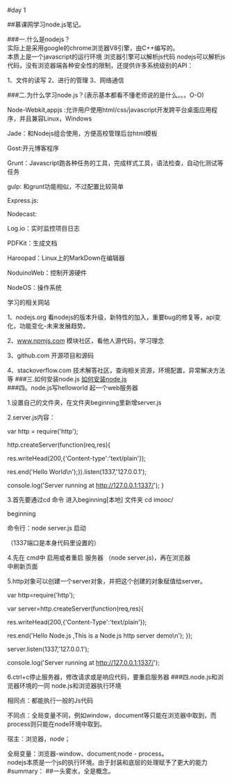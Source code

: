 #day 1

##慕课网学习node.js笔记。  

###一.什么是nodejs？  
实际上是采用google的chrome浏览器V8引擎，由C++编写的。  
本质上是一个javascript的运行环境
浏览器引擎可以解析js代码
nodejs可以解析js代码，没有浏览器端各种安全性的限制，还提供许多系统级别的API：
  
1、文件的读写
2、进行的管理
3、网络通信

###二.为什么学习node.js？(表示基本都看不懂老师说的是什么。。。O-O)
  
  
Node-Webkit,appjs :允许用户使用html/css/javascript开发跨平台桌面应用程序，并且兼容Linux，Windows
  
Jade：和Nodejs组合使用，方便高校管理后台html模板
  
Gost:开元博客程序
  
Grunt：Javascript跑各种任务的工具，完成样式工具，语法检查，自动化测试等任务
  
gulp: 和grunt功能相似，不过配置比较简单
  
Express.js:
  
Nodecast:
  
Log.io：实时监控项目日志
  
PDFKit：生成文档
  
Haroopad：Linux上的MarkDown在编辑器
  
NoduinoWeb：控制开源硬件
  
NodeOS：操作系统

  
学习的相关网站
  
1、nodejs.org 看nodejs的版本升级，新特性的加入，重要bug的修复等，api变化，功能变化-未来发展趋势。
  
2、www.npmjs.com 模块社区，看他人源代码，学习理念
  
3、github.com 开源项目和源码
  
4、stackoverflow.com 技术解答社区，查询相关资源，环境配置，异常解决方法等
###三.如何安装node.js
[如何安装node.js](http://www.imooc.com/video/6691)  
###四。node.js写helloworld
起一个web服务器  

  
1.设置自己的文件夹，在文件夹beginning里新增server.js
  
2.server.js内容：
  
 var http = require('http');
  
 http.createServer(function(req,res){
  
 res.writeHead(200,{'Content-type':'text/plain'});
  
 res.end('Hello World\n');}).listen(1337,'127.0.0.1');
  
 console.log('Server running at http://127.0.0.1:1337/');
}
  
3.首先要通过cd 命令 进入beginning[本地] 文件夹 cd imooc/    
  
beginning
  
 命令行：node server.js 启动
  
（1337端口是本身代码里设置的）
  
4.先在 cmd中 启用或者重启 服务器 （node server.js)，再在浏览器     
中刷新页面
  
5.http对象可以创建一个server对象，并把这个创建的对象赋值给server。
   
var http=require('http');
  
 var server=http.createServer(function(req,res){
  
 res.writeHead(200,{'Content-Type':'text/plain'});
  
 res.end('Hello Node.js ,This is a Node.js http server   demo\n');
  });
  
 server.listen(1337,'127.0.0.1');
  
 console.log('Server running at http://127.0.0.1:1337/');
  
6.ctrl+c停止服务器，修改请求或是响应代码，要重启服务器
###四.node.js和浏览器环境的一同
node.js和浏览器执行环境  
 
相同点：都能执行一般的Js代码
  
不同点：全局变量不同，例如window，document等只能在浏览器中取到，而process则只能在node环境中取到。
  
宿主：浏览器，node；
  
全局变量：浏览器-window、document;node - process。  
nodejs本质是一个js的执行环境。由于封装和底层的处理赋予了更大的能力
#summary：
##一头雾水，全是概念。
